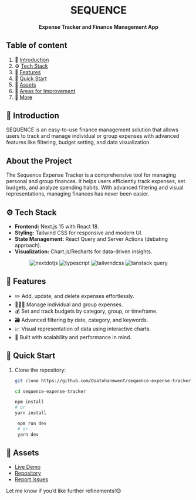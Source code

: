 <h1 align="center">SEQUENCE</h1>

<h4 align="center">Expense Tracker and Finance Management App</h4>

## <a name="table">Table of content</a>

1. 🤖 [Introduction](#introduction)
2. ⚙️ [Tech Stack](#tech-stack)
3. 🔋 [Features](#features)
4. 🤸 [Quick Start](#quick-start)
5. 🔗 [Assets](#links)
6. 🚧 [Areas for Improvement](#areas-for-improvement)
7. 🚀 [More](#more)

## <a name="introduction">🤖 Introduction</a>
SEQUENCE is an easy-to-use finance management solution that allows users to track and manage individual or group expenses with advanced features like filtering, budget setting, and data visualization.
## About the Project
The Sequence Expense Tracker is a comprehensive tool for managing personal and group finances. It helps users efficiently track expenses, set budgets, and analyze spending habits. With advanced filtering and visual representations, managing finances has never been easier.

## <a name="tech-stack">⚙️ Tech Stack</a>

- **Frontend:** Next.js 15 with React 18.
- **Styling:** Tailwind CSS for responsive and modern UI.
- **State Management:** React Query and Server Actions (debating approach).
- **Visualization:** Chart.js/Recharts for data-driven insights.

<div align="center">
     <img src="https://img.shields.io/badge/-Next_JS-black?style=for-the-badge&logoColor=white&logo=nextdotjs&color=000000" alt="nextdotjs" />
    <img src="https://img.shields.io/badge/-TypeScript-black?style=for-the-badge&logoColor=white&logo=typescript&color=3178C6" alt="typescript" />
    <img src="https://img.shields.io/badge/-Tailwind_CSS-black?style=for-the-badge&logoColor=white&logo=tailwindcss&color=06B6D4" alt="tailwindcss" />
    <img src="https://img.shields.io/badge/-React%20Query-FF4154?style=for-the-badge&logo=react%20query&logoColor=white" alt="tanstack query" />
</div>

## <a name="features">🔋 Features</a>
- ✏️ Add, update, and delete expenses effortlessly.
- 🧑‍🤝‍🧑 Manage individual and group expenses.
- 💰 Set and track budgets by category, group, or timeframe.
- 🗃️ Advanced filtering by date, category, and keywords.
- 📈 Visual representation of data using interactive charts.
- 🏢 Built with scalability and performance in mind.

## <a name="quick-start">🤸 Quick Start</a>
1. Clone the repository:
   ```bash
   git clone https://github.com/OsatohanmwenT/sequence-expense-tracker.gitcd sequence-expense-tracker
   ```
    ```bash
    cd sequence-expense-tracker
   ```
    ```bash
   npm install
    # or
    yarn install
   ```
   ```bash
    npm run dev
    # or
    yarn dev
    ```

## <a name="links">🔗 Assets</a>
- [Live Demo](https://sequence-expense-tracker.vercel.app)
- [Repository](https://github.com/OsatohanmwenT/sequence-expense-tracker)
- [Report Issues](https://github.com/OsatohanmwenT/sequence-expense-tracker/issues)

Let me know if you’d like further refinements!😊

